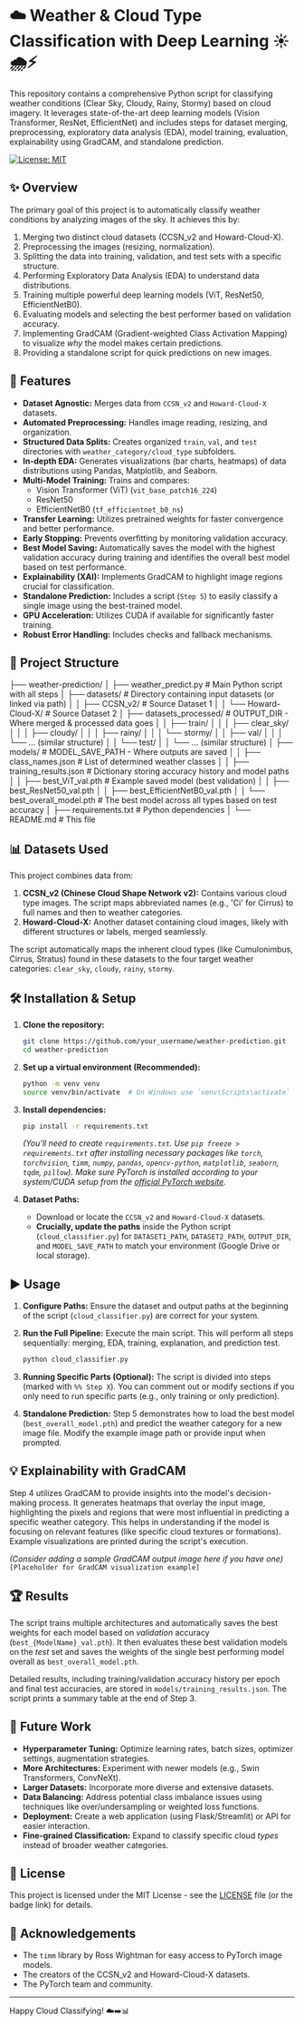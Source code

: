# ☁️ Weather & Cloud Type Classification with Deep Learning ☀️🌧️⚡

This repository contains a comprehensive Python script for classifying weather conditions (Clear Sky, Cloudy, Rainy, Stormy) based on cloud imagery. It leverages state-of-the-art deep learning models (Vision Transformer, ResNet, EfficientNet) and includes steps for dataset merging, preprocessing, exploratory data analysis (EDA), model training, evaluation, explainability using GradCAM, and standalone prediction.

[![License: MIT](https://img.shields.io/badge/License-MIT-yellow.svg)](https://opensource.org/licenses/MIT)

## ✨ Overview

The primary goal of this project is to automatically classify weather conditions by analyzing images of the sky. It achieves this by:

1.  Merging two distinct cloud datasets (CCSN_v2 and Howard-Cloud-X).
2.  Preprocessing the images (resizing, normalization).
3.  Splitting the data into training, validation, and test sets with a specific structure.
4.  Performing Exploratory Data Analysis (EDA) to understand data distributions.
5.  Training multiple powerful deep learning models (ViT, ResNet50, EfficientNetB0).
6.  Evaluating models and selecting the best performer based on validation accuracy.
7.  Implementing GradCAM (Gradient-weighted Class Activation Mapping) to visualize *why* the model makes certain predictions.
8.  Providing a standalone script for quick predictions on new images.

## 🚀 Features

*   **Dataset Agnostic:** Merges data from `CCSN_v2` and `Howard-Cloud-X` datasets.
*   **Automated Preprocessing:** Handles image reading, resizing, and organization.
*   **Structured Data Splits:** Creates organized `train`, `val`, and `test` directories with `weather_category/cloud_type` subfolders.
*   **In-depth EDA:** Generates visualizations (bar charts, heatmaps) of data distributions using Pandas, Matplotlib, and Seaborn.
*   **Multi-Model Training:** Trains and compares:
    *   Vision Transformer (ViT) (`vit_base_patch16_224`)
    *   ResNet50
    *   EfficientNetB0 (`tf_efficientnet_b0_ns`)
*   **Transfer Learning:** Utilizes pretrained weights for faster convergence and better performance.
*   **Early Stopping:** Prevents overfitting by monitoring validation accuracy.
*   **Best Model Saving:** Automatically saves the model with the highest validation accuracy during training and identifies the overall best model based on test performance.
*   **Explainability (XAI):** Implements GradCAM to highlight image regions crucial for classification.
*   **Standalone Prediction:** Includes a script (`Step 5`) to easily classify a single image using the best-trained model.
*   **GPU Acceleration:** Utilizes CUDA if available for significantly faster training.
*   **Robust Error Handling:** Includes checks and fallback mechanisms.

## 📁 Project Structure
├── weather-prediction/
│ ├── weather_predict.py # Main Python script with all steps
│ ├── datasets/ # Directory containing input datasets (or linked via path)
│ │ ├── CCSN_v2/ # Source Dataset 1
│ │ └── Howard-Cloud-X/ # Source Dataset 2
│ ├── datasets_processed/ # OUTPUT_DIR - Where merged & processed data goes
│ │ ├── train/
│ │ │ ├── clear_sky/
│ │ │ ├── cloudy/
│ │ │ ├── rainy/
│ │ │ └── stormy/
│ │ ├── val/
│ │ │ └── ... (similar structure)
│ │ └── test/
│ │ └── ... (similar structure)
│ ├── models/ # MODEL_SAVE_PATH - Where outputs are saved
│ │ ├── class_names.json # List of determined weather classes
│ │ ├── training_results.json # Dictionary storing accuracy history and model paths
│ │ ├── best_ViT_val.pth # Example saved model (best validation)
│ │ ├── best_ResNet50_val.pth
│ │ ├── best_EfficientNetB0_val.pth
│ │ └── best_overall_model.pth # The best model across all types based on test accuracy
│ ├── requirements.txt # Python dependencies
│ └── README.md # This file

## 📊 Datasets Used

This project combines data from:

1.  **CCSN_v2 (Chinese Cloud Shape Network v2):** Contains various cloud type images. The script maps abbreviated names (e.g., 'Ci' for Cirrus) to full names and then to weather categories.
2.  **Howard-Cloud-X:** Another dataset containing cloud images, likely with different structures or labels, merged seamlessly.

The script automatically maps the inherent cloud types (like Cumulonimbus, Cirrus, Stratus) found in these datasets to the four target weather categories: `clear_sky`, `cloudy`, `rainy`, `stormy`.

## 🛠️ Installation & Setup

1.  **Clone the repository:**
    ```bash
    git clone https://github.com/your_username/weather-prediction.git
    cd weather-prediction
    ```

2.  **Set up a virtual environment (Recommended):**
    ```bash
    python -m venv venv
    source venv/bin/activate  # On Windows use `venv\Scripts\activate`
    ```

3.  **Install dependencies:**
    ```bash
    pip install -r requirements.txt
    ```
    *(You'll need to create `requirements.txt`. Use `pip freeze > requirements.txt` after installing necessary packages like `torch`, `torchvision`, `timm`, `numpy`, `pandas`, `opencv-python`, `matplotlib`, `seaborn`, `tqdm`, `pillow`). Make sure PyTorch is installed according to your system/CUDA setup from the [official PyTorch website](https://pytorch.org/).*

4.  **Dataset Paths:**
    *   Download or locate the `CCSN_v2` and `Howard-Cloud-X` datasets.
    *   **Crucially, update the paths** inside the Python script (`cloud_classifier.py`) for `DATASET1_PATH`, `DATASET2_PATH`, `OUTPUT_DIR`, and `MODEL_SAVE_PATH` to match your environment (Google Drive or local storage).

## ▶️ Usage

1.  **Configure Paths:** Ensure the dataset and output paths at the beginning of the script (`cloud_classifier.py`) are correct for your system.

2.  **Run the Full Pipeline:** Execute the main script. This will perform all steps sequentially: merging, EDA, training, explanation, and prediction test.
    ```bash
    python cloud_classifier.py
    ```

3.  **Running Specific Parts (Optional):** The script is divided into steps (marked with `%% Step X`). You can comment out or modify sections if you only need to run specific parts (e.g., only training or only prediction).

4.  **Standalone Prediction:** Step 5 demonstrates how to load the best model (`best_overall_model.pth`) and predict the weather category for a new image file. Modify the example image path or provide input when prompted.

## 💡 Explainability with GradCAM

Step 4 utilizes GradCAM to provide insights into the model's decision-making process. It generates heatmaps that overlay the input image, highlighting the pixels and regions that were most influential in predicting a specific weather category. This helps in understanding if the model is focusing on relevant features (like specific cloud textures or formations). Example visualizations are printed during the script's execution.

*(Consider adding a sample GradCAM output image here if you have one)*
`[Placeholder for GradCAM visualization example]`

## 🏆 Results

The script trains multiple architectures and automatically saves the best weights for each model based on *validation* accuracy (`best_{ModelName}_val.pth`). It then evaluates these best validation models on the *test* set and saves the weights of the single best performing model overall as `best_overall_model.pth`.

Detailed results, including training/validation accuracy history per epoch and final test accuracies, are stored in `models/training_results.json`. The script prints a summary table at the end of Step 3.

## 🔮 Future Work

*   **Hyperparameter Tuning:** Optimize learning rates, batch sizes, optimizer settings, augmentation strategies.
*   **More Architectures:** Experiment with newer models (e.g., Swin Transformers, ConvNeXt).
*   **Larger Datasets:** Incorporate more diverse and extensive datasets.
*   **Data Balancing:** Address potential class imbalance issues using techniques like over/undersampling or weighted loss functions.
*   **Deployment:** Create a web application (using Flask/Streamlit) or API for easier interaction.
*   **Fine-grained Classification:** Expand to classify specific cloud *types* instead of broader weather categories.

## 📜 License

This project is licensed under the MIT License - see the [LICENSE](LICENSE) file (or the badge link) for details.

## 🙏 Acknowledgements

*   The `timm` library by Ross Wightman for easy access to PyTorch image models.
*   The creators of the CCSN_v2 and Howard-Cloud-X datasets.
*   The PyTorch team and community.

---

Happy Cloud Classifying! ☁️➡️📊
